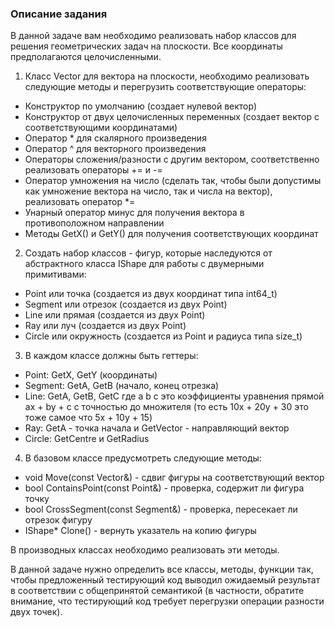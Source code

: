 ### Описание задания ###

В данной задаче вам необходимо реализовать набор классов для решения геометрических задач на плоскости. 
Все координаты предполагаются целочисленными.

1. Класс Vector для вектора на плоскости, необходимо реализовать следующие методы и перегрузить соответствующие операторы:

- Конструктор по умолчанию (создает нулевой вектор)
- Конструктор от двух целочисленных переменных (создает вектор с соответствующими координатами)
- Оператор * для скалярного произведения
- Оператор ^ для векторного произведения
- Операторы сложения/разности с другим вектором, соответственно реализовать операторы += и -=
- Оператор умножения на число (сделать так, чтобы были допустимы как умножение вектора на число, так и числа на вектор), реализовать оператор *=
- Унарный оператор минус для получения вектора в противоположном направлении
- Методы GetX() и GetY() для получения соответствующих координат

2. Создать набор классов - фигур, которые наследуются от абстрактного класса IShape для работы с двумерными примитивами:

- Point или точка (создается из двух координат типа int64_t)
- Segment или отрезок (создается из двух Point)
- Line или прямая (создается из двух Point)
- Ray или луч (создается из двух Point)
- Circle или окружность (создается из Point и радиуса типа size_t)

3. В каждом классе должны быть геттеры:

- Point: GetX, GetY (координаты)
- Segment: GetA, GetB (начало, конец отрезка)
- Line: GetA, GetB, GetC где a b c это коэффициенты уравнения прямой ax + by + c с точностью до множителя (то есть 10x + 20y + 30 это тоже самое что 5x + 10y + 15)
- Ray: GetA - точка начала и GetVector - направляющий вектор
- Circle: GetCentre и GetRadius

4. В базовом классе предусмотреть следующие методы:

- void Move(const Vector&) - сдвиг фигуры на соответствующий вектор
- bool ContainsPoint(const Point&) - проверка, содержит ли фигура точку
- bool CrossSegment(const Segment&) - проверка, пересекает ли отрезок фигуру
- IShape* Clone() - вернуть указатель на копию фигуры

В производных классах необходимо реализовать эти методы.

В данной задаче нужно определить все классы, методы, функции так, чтобы предложенный тестирующий код 
выводил ожидаемый результат в соответствии с общепринятой семантикой (в частности, обратите внимание, что 
тестирующий код требует перегрузки операции разности двух точек).
